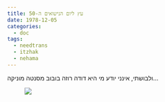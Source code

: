 ```yaml
---
title: עץ ליום הנישואים ה-50
date: 1978-12-05
categories:
  - doc
tags:
  - needtrans
  - itzhak
  - nehama
---
```


ולבושתי, אינני יודע מי היא דודה רוזה בובוב מסנטה מוניקה...

<figure class="half">
    <a  href="/haskindocs/assets/images/1978-12-05-trees-for-israel.jpg">
    <img src="/haskindocs/assets/images/1978-12-05-trees-for-israel.jpg"></a>
</figure>

